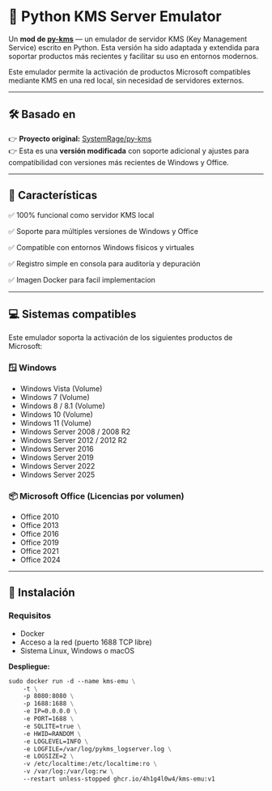 # 🧩 Python KMS Server Emulator

Un **mod de [py-kms](https://github.com/SystemRage/py-kms)** — un emulador de servidor KMS (Key Management Service) escrito en Python. Esta versión ha sido adaptada y extendida para soportar productos más recientes y facilitar su uso en entornos modernos.

Este emulador permite la activación de productos Microsoft compatibles mediante KMS en una red local, sin necesidad de servidores externos.

---

## 🛠 Basado en

👉 **Proyecto original:** [SystemRage/py-kms](https://github.com/SystemRage/py-kms)  
👉 Esta es una **versión modificada** con soporte adicional y ajustes para compatibilidad con versiones más recientes de Windows y Office.

---

## 🎯 Características

✅ 100% funcional como servidor KMS local  

✅ Soporte para múltiples versiones de Windows y Office

✅ Compatible con entornos Windows físicos y virtuales  

✅ Registro simple en consola para auditoría y depuración  

✅ Imagen Docker para facil implementacion

---

## 💻 Sistemas compatibles

Este emulador soporta la activación de los siguientes productos de Microsoft:

### 🪟 Windows

- Windows Vista (Volume)
- Windows 7 (Volume)
- Windows 8 / 8.1 (Volume)
- Windows 10 (Volume)
- Windows 11 (Volume)
- Windows Server 2008 / 2008 R2
- Windows Server 2012 / 2012 R2
- Windows Server 2016
- Windows Server 2019
- Windows Server 2022
- Windows Server 2025

### 📦 Microsoft Office (Licencias por volumen)

- Office 2010
- Office 2013
- Office 2016
- Office 2019
- Office 2021
- Office 2024

---

## 🚀 Instalación

### Requisitos

- Docker  
- Acceso a la red (puerto 1688 TCP libre)  
- Sistema Linux, Windows o macOS

**Despliegue:**
```Dockerfile
sudo docker run -d --name kms-emu \
    -t \
    -p 8080:8080 \
    -p 1688:1688 \
    -e IP=0.0.0.0 \
    -e PORT=1688 \
    -e SQLITE=true \
    -e HWID=RANDOM \
    -e LOGLEVEL=INFO \
    -e LOGFILE=/var/log/pykms_logserver.log \
    -e LOGSIZE=2 \
    -v /etc/localtime:/etc/localtime:ro \
    -v /var/log:/var/log:rw \
    --restart unless-stopped ghcr.io/4h1g4l0w4/kms-emu:v1
```
